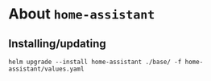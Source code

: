 About `home-assistant`
===

Installing/updating
---

```shell
helm upgrade --install home-assistant ./base/ -f home-assistant/values.yaml
```

